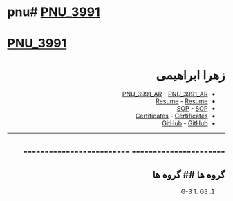 # pnu# [PNU_3991](https://github.com/AliRazavi-edu/PNU_3991#TOC)
 # [PNU_3991](https://github.com/AliRazavi-edu/PNU_3991#TOC)	


<div dir="rtl">

# زهرا ابراهیمی
- [PNU_3991_AR](https://github.com/ebrahimiz/PNU_3991_AR)	- [PNU_3991_AR](https://github.com/ebrahimiz/PNU_3991_AR)
- [Resume](https://ebrahimiz.github.io/Resume/) 	- [Resume](https://ebrahimiz.github.io) 
- [SOP](https://ebrahimiz.github.io/SOP/)	- [SOP](https://ebrahimiz.github.io/SOP/)
- [Certificates](https://ebrahimiz.github.io/Certificates/)	- [Certificates](https://ebrahimiz.github.io/Certificates/)
- [GitHub](https://github.com/ebrahimiz)	- [GitHub](https://github.com/ebrahimiz)
--------------------------	--------------------------
## ----------------------	-------------------------
## گروه ها	## گروه ها
<a name="G3"></a>	<a name="G3"></a>
1. G-3	1. G3
  >
